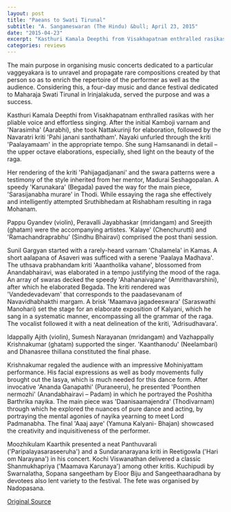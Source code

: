 ```yaml
---
layout: post
title: "Paeans to Swati Tirunal"
subtitle: "A. Sangameswaran (The Hindu) &bull; April 23, 2015"
date: "2015-04-23"
excerpt: "Kasthuri Kamala Deepthi from Visakhapatnam enthralled rasikas with her pliable voice and effortless singing...Her rendering of the kriti 'Pahijagadjanani' and the swara patterns were a testimony of the style inherited from her mentor, Madurai Seshagopalan."
categories: reviews
---
```


The main purpose in organising music concerts dedicated to a particular vaggeyakara is to unravel and propagate rare compositions created by that person so as to enrich the repertoire of the performer as well as the audience. Considering this, a four-day music and dance festival dedicated to Maharaja Swati Tirunal in Irinjalakuda, served the purpose and was a success.

Kasthuri Kamala Deepthi from Visakhapatnam enthralled rasikas with her pliable voice and effortless singing. After the initial Kamboji varnam and 'Narasimha' (Aarabhi), she took Nattakurinji for elaboration, followed by the Navaratri kriti 'Pahi janani santhatham'. Nayaki unfurled through the kriti 'Paalayamaam' in the appropriate tempo. She sung Hamsanandi in detail – the upper octave elaborations, especially, shed light on the beauty of the raga.

Her rendering of the kriti 'Pahijagadjanani' and the swara patterns were a testimony of the style inherited from her mentor, Madurai Seshagopalan. A speedy 'Karunakara' (Begada) paved the way for the main piece, 'Sarasijanabha murare' in Thodi. While essaying the raga she effectively and intelligently attempted Sruthibhedam at Rishabham resulting in raga Mohanam.

Pappu Gyandev (violin), Peravalli Jayabhaskar (mridangam) and Sreejith (ghatam) were the accompanying artistes. 'Kalaye' (Chenchurutti) and 'Ramachandraprabhu' (Sindhu Bhairavi) comprised the post thani session.

Sunil Gargyan started with a rarely-heard varnam 'Chalamela' in Kamas. A short aalapana of Asaveri was sufficed with a serene 'Paalaya Madhava'. The uthsava prabhandam kriti 'Aaantholika vahane', blossomed from Anandabhairavi, was elaborated in a tempo justifying the mood of the raga. An array of swaras decked the speedy 'Ahahanaivajane' (Amrithavarshini), after which he elaborated Begada. The kriti rendered was 'Vandedevadevam' that corresponds to the paadasevanam of Navavidhabhakthi margam. A brisk 'Maamava jagadeeswara' (Saraswathi Manohari) set the stage for an elaborate exposition of Kalyani, which he sang in a systematic manner, encompassing all the grammar of the raga. The vocalist followed it with a neat delineation of the kriti, 'Adrisudhavara'.

Idappally Ajith (violin), Sumesh Narayanan (mridangam) and Vazhappally Krishnakumar (ghatam) supported the singer. 'Kaanthanodu' (Neelambari) and Dhanasree thillana constituted the final phase.

Krishnakumar regaled the audience with an impressive Mohiniyattam performance. His facial expressions as well as body movements fully brought out the lasya, which is much needed for this dance form. After invocative 'Ananda Ganapathi' (Puraneeru), he presented 'Poonthen nermozhi' (Anandabhairavi – Padam) in which he portrayed the Poshitha Barthrika nayika. The main piece was 'Daanisaamajendra' (Thodivarnam) through which he explored the nuances of pure dance and acting, by portraying the mental agonies of nayika yearning to meet Lord Padmanabha. The final 'Aaaj aaye' (Yamuna Kalyani- Bhajan) showcased the creativity and inquisitiveness of the performer.

Moozhikulam Kaarthik presented a neat Panthuvarali ('Paripalayasaraseeruha') and a Sundaranarayana kriti in Reetigowla ('Hari om
Narayana') in his concert. Kochi Viswanathan delivered a classic Shanmukhapriya ('Maamava Karunaya') among other kritis. Kuchipudi by Swarnalatha, Sopana sangeetham by Eloor Biju and Sangeethaaradhana by devotees also lent variety to the festival. The fete was organised by Nadopasana.

[Original Source](http://www.thehindu.com/features/friday-review/a-dance-and-music-festival-dedicated-to-swati-tirunal/article7129543.ece)
